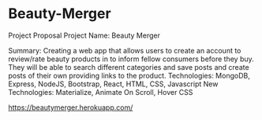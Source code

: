 # Beauty-Merger
Project Proposal
Project Name:   Beauty Merger

Summary: Creating a web app that allows users to create an account to review/rate beauty products in to inform fellow consumers before they buy. They will be able to search different categories and save posts and create posts of their own providing links to the product.
Technologies: MongoDB, Express, NodeJS, Bootstrap, React, HTML, CSS, Javascript
New Technologies: Materialize, Animate On Scroll, Hover CSS

https://beautymerger.herokuapp.com/
